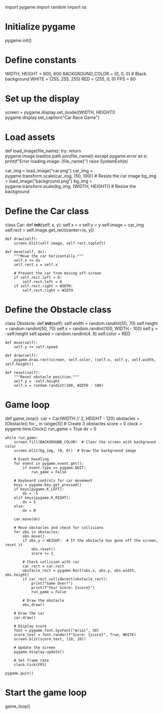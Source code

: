 import pygame
import random
import os

# Initialize pygame
pygame.init()

# Define constants
WIDTH, HEIGHT = 800, 600
BACKGROUND_COLOR = (0, 0, 0)  # Black background
WHITE = (255, 255, 255)
RED = (255, 0, 0)
FPS = 60

# Set up the display
screen = pygame.display.set_mode((WIDTH, HEIGHT))
pygame.display.set_caption("Car Race Game")

# Load assets
def load_image(file_name):
    try:
        return pygame.image.load(os.path.join(file_name))
    except pygame.error as e:
        print(f"Error loading image: {file_name}")
        raise SystemExit(e)

car_img = load_image("car.png")
car_img = pygame.transform.scale(car_img, (50, 100))  # Resize the car image
bg_img = load_image("background.png")
bg_img = pygame.transform.scale(bg_img, (WIDTH, HEIGHT))  # Resize the background

# Define the Car class
class Car:
    def __init__(self, x, y):
        self.x = x
        self.y = y
        self.image = car_img
        self.rect = self.image.get_rect(center=(x, y))

    def draw(self):
        screen.blit(self.image, self.rect.topleft)

    def move(self, dx):
        """Move the car horizontally."""
        self.x += dx
        self.rect.x = self.x

        # Prevent the car from moving off-screen
        if self.rect.left < 0:
            self.rect.left = 0
        if self.rect.right > WIDTH:
            self.rect.right = WIDTH

# Define the Obstacle class
class Obstacle:
    def __init__(self):
        self.width = random.randint(50, 70)
        self.height = random.randint(50, 70)
        self.x = random.randint(100, WIDTH - 100)
        self.y = -self.height
        self.speed = random.randint(4, 8)
        self.color = RED

    def move(self):
        self.y += self.speed

    def draw(self):
        pygame.draw.rect(screen, self.color, (self.x, self.y, self.width, self.height))

    def reset(self):
        """Reset obstacle position."""
        self.y = -self.height
        self.x = random.randint(100, WIDTH - 100)

# Game loop
def game_loop():
    car = Car(WIDTH // 2, HEIGHT - 120)
    obstacles = [Obstacle() for _ in range(3)]  # Create 3 obstacles
    score = 0
    clock = pygame.time.Clock()
    run_game = True
    dx = 0

    while run_game:
        screen.fill(BACKGROUND_COLOR)  # Clear the screen with background color
        screen.blit(bg_img, (0, 0))  # Draw the background image

        # Event handling
        for event in pygame.event.get():
            if event.type == pygame.QUIT:
                run_game = False

        # Keyboard controls for car movement
        keys = pygame.key.get_pressed()
        if keys[pygame.K_LEFT]:
            dx = -5
        elif keys[pygame.K_RIGHT]:
            dx = 5
        else:
            dx = 0

        car.move(dx)

        # Move obstacles and check for collisions
        for obs in obstacles:
            obs.move()
            if obs.y > HEIGHT:  # If the obstacle has gone off the screen, reset it
                obs.reset()
                score += 1

            # Check collision with car
            car_rect = car.rect
            obstacle_rect = pygame.Rect(obs.x, obs.y, obs.width, obs.height)
            if car_rect.colliderect(obstacle_rect):
                print("Game Over!")
                print(f"Your Score: {score}")
                run_game = False

            # Draw the obstacle
            obs.draw()

        # Draw the car
        car.draw()

        # Display score
        font = pygame.font.SysFont("Arial", 30)
        score_text = font.render(f"Score: {score}", True, WHITE)
        screen.blit(score_text, (10, 10))

        # Update the screen
        pygame.display.update()

        # Set frame rate
        clock.tick(FPS)

    pygame.quit()

# Start the game loop
game_loop()
